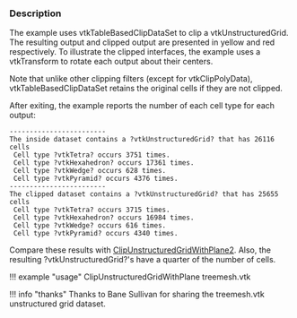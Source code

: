 ### Description

The example uses vtkTableBasedClipDataSet to clip a vtkUnstructuredGrid. The resulting output and clipped output are presented in yellow and red respectively. To illustrate the clipped interfaces, the example uses a vtkTransform to rotate each output about their centers.

Note that unlike other clipping filters (except for vtkClipPolyData), vtkTableBasedClipDataSet retains the original cells if they are not clipped.

After exiting, the example reports the number of each cell type for each output:

``` text
------------------------
The inside dataset contains a ?vtkUnstructuredGrid? that has 26116 cells
 Cell type ?vtkTetra? occurs 3751 times.
 Cell type ?vtkHexahedron? occurs 17361 times.
 Cell type ?vtkWedge? occurs 628 times.
 Cell type ?vtkPyramid? occurs 4376 times.
------------------------
The clipped dataset contains a ?vtkUnstructuredGrid? that has 25655 cells
 Cell type ?vtkTetra? occurs 3715 times.
 Cell type ?vtkHexahedron? occurs 16984 times.
 Cell type ?vtkWedge? occurs 616 times.
 Cell type ?vtkPyramid? occurs 4340 times.
```

Compare these results with [ClipUnstructuredGridWithPlane2](../ClipUnstructuredGridWithPlane2). Also, the resulting ?vtkUnstructuredGrid?'s have a quarter of the number of cells.

!!! example "usage"
    ClipUnstructuredGridWithPlane treemesh.vtk

!!! info "thanks"
    Thanks to Bane Sullivan for sharing the treemesh.vtk unstructured grid dataset.
